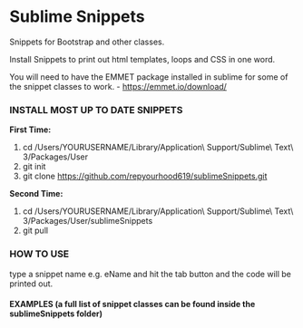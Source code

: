 # Sublime Snippets
Snippets for Bootstrap and other classes.

Install Snippets to print out html templates, loops and CSS in one word.

You will need to have the EMMET package installed in sublime for some of the snippet classes to work. - https://emmet.io/download/

### INSTALL MOST UP TO DATE SNIPPETS

__**First Time:**__
1. cd /Users/YOURUSERNAME/Library/Application\ Support/Sublime\ Text\ 3/Packages/User
2. git init
3. git clone https://github.com/repyourhood619/sublimeSnippets.git

__**Second Time:**__
1. cd /Users/YOURUSERNAME/Library/Application\ Support/Sublime\ Text\ 3/Packages/User/sublimeSnippets
2. git pull

### HOW TO USE
type a snippet name e.g. eName and hit the tab button and the code will be printed out.

#### EXAMPLES (a full list of snippet classes can be found inside the sublimeSnippets folder)
